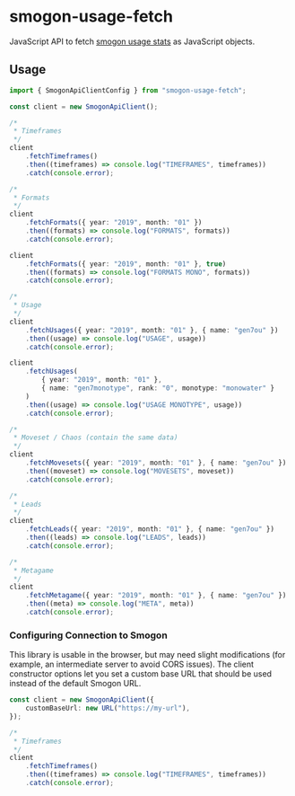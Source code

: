 # smogon-usage-fetch

JavaScript API to fetch [smogon usage stats](http://www.smogon.com/stats/) as JavaScript objects.

## Usage

```typescript
import { SmogonApiClientConfig } from "smogon-usage-fetch";

const client = new SmogonApiClient();

/*
 * Timeframes
 */
client
    .fetchTimeframes()
    .then((timeframes) => console.log("TIMEFRAMES", timeframes))
    .catch(console.error);

/*
 * Formats
 */
client
    .fetchFormats({ year: "2019", month: "01" })
    .then((formats) => console.log("FORMATS", formats))
    .catch(console.error);

client
    .fetchFormats({ year: "2019", month: "01" }, true)
    .then((formats) => console.log("FORMATS MONO", formats))
    .catch(console.error);

/*
 * Usage
 */
client
    .fetchUsages({ year: "2019", month: "01" }, { name: "gen7ou" })
    .then((usage) => console.log("USAGE", usage))
    .catch(console.error);

client
    .fetchUsages(
        { year: "2019", month: "01" },
        { name: "gen7monotype", rank: "0", monotype: "monowater" }
    )
    .then((usage) => console.log("USAGE MONOTYPE", usage))
    .catch(console.error);

/*
 * Moveset / Chaos (contain the same data)
 */
client
    .fetchMovesets({ year: "2019", month: "01" }, { name: "gen7ou" })
    .then((moveset) => console.log("MOVESETS", moveset))
    .catch(console.error);

/*
 * Leads
 */
client
    .fetchLeads({ year: "2019", month: "01" }, { name: "gen7ou" })
    .then((leads) => console.log("LEADS", leads))
    .catch(console.error);

/*
 * Metagame
 */
client
    .fetchMetagame({ year: "2019", month: "01" }, { name: "gen7ou" })
    .then((meta) => console.log("META", meta))
    .catch(console.error);
```

### Configuring Connection to Smogon

This library is usable in the browser, but may need slight modifications (for example, an intermediate server to avoid CORS issues). The client constructor options let you set a custom base URL that should be used instead of the default Smogon URL.

```typescript
const client = new SmogonApiClient({
    customBaseUrl: new URL("https://my-url"),
});

/*
 * Timeframes
 */
client
    .fetchTimeframes()
    .then((timeframes) => console.log("TIMEFRAMES", timeframes))
    .catch(console.error);
```
